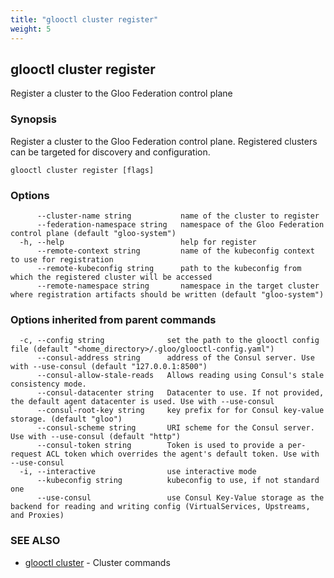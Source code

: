 ```yaml
---
title: "glooctl cluster register"
weight: 5
---
```

## glooctl cluster register

Register a cluster to the Gloo Federation control plane

### Synopsis

Register a cluster to the Gloo Federation control plane. Registered clusters can be targeted for discovery and configuration.

```
glooctl cluster register [flags]
```

### Options

```
      --cluster-name string           name of the cluster to register
      --federation-namespace string   namespace of the Gloo Federation control plane (default "gloo-system")
  -h, --help                          help for register
      --remote-context string         name of the kubeconfig context to use for registration
      --remote-kubeconfig string      path to the kubeconfig from which the registered cluster will be accessed
      --remote-namespace string       namespace in the target cluster where registration artifacts should be written (default "gloo-system")
```

### Options inherited from parent commands

```
  -c, --config string              set the path to the glooctl config file (default "<home_directory>/.gloo/glooctl-config.yaml")
      --consul-address string      address of the Consul server. Use with --use-consul (default "127.0.0.1:8500")
      --consul-allow-stale-reads   Allows reading using Consul's stale consistency mode.
      --consul-datacenter string   Datacenter to use. If not provided, the default agent datacenter is used. Use with --use-consul
      --consul-root-key string     key prefix for for Consul key-value storage. (default "gloo")
      --consul-scheme string       URI scheme for the Consul server. Use with --use-consul (default "http")
      --consul-token string        Token is used to provide a per-request ACL token which overrides the agent's default token. Use with --use-consul
  -i, --interactive                use interactive mode
      --kubeconfig string          kubeconfig to use, if not standard one
      --use-consul                 use Consul Key-Value storage as the backend for reading and writing config (VirtualServices, Upstreams, and Proxies)
```

### SEE ALSO

* [glooctl cluster](../glooctl_cluster)	 - Cluster commands

